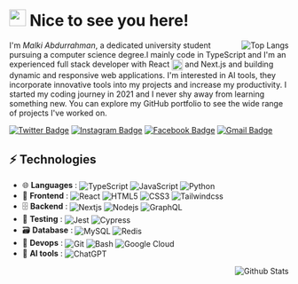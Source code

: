 # <img src="https://media.giphy.com/media/v1.Y2lkPTc5MGI3NjExNDFhZmFmZWEyZGM1MTQ2ZTUyMjNhZmZmODU3NjdiMWNmZGI4MzFmOCZlcD12MV9pbnRlcm5hbF9naWZzX2dpZklkJmN0PXM/BClfp8V6mQyhzof4gp/giphy.gif" width="30"> Nice to see you here!

<img src="https://github-readme-stats.vercel.app/api/top-langs/?username=malkiii&hide=python&layout=pie&theme=radical" alt="Top Langs" align=right />

I'm _Malki Abdurrahman_, a dedicated university student pursuing a computer science degree.I mainly code in TypeScript and I'm an experienced full stack developer with React <img src="https://img.uxwing.com/wp-content/themes/uxwing/download/brands-social-media/react-js-icon.svg" alt="React" width=20 align=center /> and Next.js and building dynamic and responsive web applications. I'm interested in AI tools, they incorporate innovative tools into my projects and increase my productivity. I started my coding journey in 2021 and I never shy away from learning something new. You can explore my GitHub portfolio to see the wide range of projects I've worked on.

[![Twitter Badge](https://img.shields.io/badge/-@MalkiAbduu-1d9bf0?style=flat-square&logo=twitter&logoColor=white&link=https://twitter.com/MalkiAbduu)](https://twitter.com/MalkiAbduu)
[![Instagram Badge](https://img.shields.io/badge/-malkiabduu-ff0d5f?style=flat-square&logo=instagram&logoColor=white&link=https://www.instagram.com/malkiabduu)](https://www.instagram.com/malkiabduu)
[![Facebook Badge](https://img.shields.io/badge/-Malki_abdo-1877F2?style=flat-square&logo=facebook&logoColor=white&link=https://web.facebook.com/malkiabduu)](https://web.facebook.com/malkiabduu)
[![Gmail Badge](https://img.shields.io/badge/-malki.abdurrahmane@gmail.com-c92621?style=flat-square&logo=gmail&logoColor=white&link=mailto:malki.abdurrahmane@gmail.com)](mailto:malki.abdurrahmane@gmail.com)

## ⚡ Technologies
- 🌐 **Languages** : <img src="https://img.shields.io/badge/-TypeScript-007ACC?style=flat-square&logoColor=white&logo=typescript" alt="TypeScript" align=center /> <img src="https://img.shields.io/badge/-JavaScript-black?style=flat-square&logo=javascript" alt="JavaScript" align=center /> <img src="https://img.shields.io/badge/-Python-2b5b84?style=flat-square&logoColor=ffd343&logo=Python" alt="Python" align=center />
- 🎨 **Frontend** : <img src="https://img.shields.io/badge/-React-23272f?style=flat-square&logo=react" alt="React" align=center /> <img src="https://img.shields.io/badge/-HTML5-E34F26?style=flat-square&logo=html5&logoColor=white" alt="HTML5" align=center /> <img src="https://img.shields.io/badge/-CSS3-1572B6?style=flat-square&logo=css3" alt="CSS3" align=center /> <img src="https://img.shields.io/badge/-Tailwindcss-0f172a?style=flat-square&logo=tailwindcss" alt="Tailwindcss" align=center />
- 🗄️ **Backend** : <img src="https://img.shields.io/badge/-Next.js-black?style=flat-square&logo=next.js" alt="Nextjs" align=center /> <img src="https://img.shields.io/badge/-Nodejs-7dac36?style=flat-square&logoColor=white&logo=Node.js" alt="Nodejs" align=center /> <img src="https://img.shields.io/badge/-GraphQL-E10098?style=flat-square&logo=graphql" alt="GraphQL" align=center />
- 🧪 **Testing** : <img src="https://img.shields.io/badge/-Jest-99425b?style=flat-square&logo=jest" alt="Jest" align=center /> <img src="https://img.shields.io/badge/-Cypress-black?style=flat-square&logo=cypress" alt="Cypress" align=center />
- 🗃️ **Database** : <img src="https://img.shields.io/badge/-MySQL-white?style=flat-square&logo=mysql" alt="MySQL" align=center /> <img src="https://img.shields.io/badge/-Redis-dd392b?style=flat-square&logoColor=white&logo=Redis" alt="Redis" align=center />
- 🚀 **Devops** : <img src="https://img.shields.io/badge/-Git-efefe7?style=flat-square&logo=git" alt="Git" align=center /> <img src="https://img.shields.io/badge/-Ubuntu-dd4814?style=flat-square&logoColor=white&logo=ubuntu" alt="Bash" align=center /> <img src="https://img.shields.io/badge/Google%20Cloud-black?style=flat-square&logo=google-cloud" alt="Google Cloud" align=center />
- 🤖 **AI tools** : <img src="https://img.shields.io/badge/-ChatGPT-10a37f?style=flat-square&logo=openai" alt="ChatGPT" align=center />

<img src="https://github-readme-stats.vercel.app/api?username=malkiii&count_private=true&show_icons=true&include_all_commits=true&theme=radical" alt="Github Stats" align=right />
